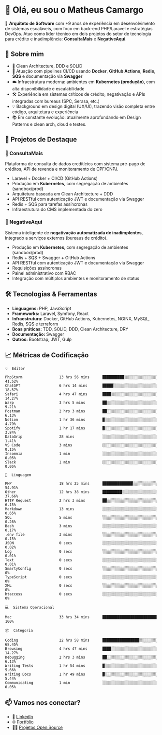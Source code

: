 # 👋 Olá, eu sou o Matheus Camargo

🎯 **Arquiteto de Software** com +9 anos de experiência em desenvolvimento de sistemas escaláveis, com foco em back-end PHP/Laravel e estratégias DevOps. Atuo como líder técnico em dois projetos do setor de tecnologia para crédito e inadimplência: **ConsultaMais** e **NegativeAqui**.

## 🧠 Sobre mim

- 🚀 Clean Architecture, DDD e SOLID
- 🔁 Atuação com pipelines CI/CD usando **Docker**, **GitHub Actions**, **Redis**, **SQS** e documentação via **Swagger**
- ☁️ Infraestrutura moderna: ambientes em **Kubernetes (produção)**, com alta disponibilidade e escalabilidade
- 🛠️ Experiência em sistemas críticos de crédito, negativação e APIs integradas com bureaus (SPC, Serasa, etc.)
- 💡 Background em design digital (UX/UI), trazendo visão completa entre código, arquitetura e experiência
- 📚 Em constante evolução: atualmente aprofundando em Design Patterns e clean arch, cloud e testes.

## 🚧 Projetos de Destaque

### 🔹 ConsultaMais
Plataforma de consulta de dados creditícios com sistema pré-pago de créditos, API de revenda e monitoramento de CPF/CNPJ.

- Laravel + Docker + CI/CD (GitHub Actions)
- Produção em **Kubernetes**, com segregação de ambientes (sandbox/prod)
- Arquitetura baseada em Clean Architecture + DDD
- API RESTful com autenticação JWT e documentação via Swagger
- Redis + SQS para tarefas assíncronas
- Infraestrutura do CMS implementada do zero

### 🔹 NegativeAqui
Sistema inteligente de **negativação automatizada de inadimplentes**, integrado a serviços externos (bureaus de crédito).

- Produção em **Kubernetes**, com segregação de ambientes (sandbox/prod)
- Redis + SQS + Swagger + GitHub Actions
- API RESTful com autenticação JWT e documentação via Swagger
- Requisições assíncronas
- Painel administrativo com RBAC
- Integração com múltiplos ambientes e monitoramento de status

## 🛠️ Tecnologias & Ferramentas

- **Linguagens:** PHP, JavaScript
- **Frameworks:** Laravel, Symfony, React
- **Infraestrutura:** Docker, GitHub Actions, Kubernetes, NGINX, MySQL, Redis, SQS e terraform
- **Boas práticas:** TDD, SOLID, DDD, Clean Architecture, DRY
- **Documentação:** Swagger
- **Outros:** Bootstrap, JWT, Gulp

## 📈 Métricas de Codificação

```text
💡  Editor

PhpStorm                 13 hrs 56 mins      ██████████░░░░░░░░░░░░░░░     41.52%
ChatGPT                  6 hrs 14 mins       █████░░░░░░░░░░░░░░░░░░░░     18.57%
Safari                   4 hrs 47 mins       ████░░░░░░░░░░░░░░░░░░░░░     14.27%
Warp                     3 hrs 5 mins        ██░░░░░░░░░░░░░░░░░░░░░░░      9.21%
Postman                  2 hrs 3 mins        ██░░░░░░░░░░░░░░░░░░░░░░░      6.13%
Notion                   1 hr 36 mins        █░░░░░░░░░░░░░░░░░░░░░░░░      4.79%
Spotify                  1 hr 17 mins        █░░░░░░░░░░░░░░░░░░░░░░░░      3.84%
DataGrip                 28 mins             ░░░░░░░░░░░░░░░░░░░░░░░░░      1.41%
VS Code                  3 mins              ░░░░░░░░░░░░░░░░░░░░░░░░░      0.15%
Insomnia                 1 min               ░░░░░░░░░░░░░░░░░░░░░░░░░      0.05%
Slack                    1 min               ░░░░░░░░░░░░░░░░░░░░░░░░░      0.05%
```
```text
💬  Linguagem

PHP                      18 hrs 25 mins      ██████████████░░░░░░░░░░░     54.91%
Other                    12 hrs 38 mins      █████████░░░░░░░░░░░░░░░░     37.66%
HTTP Request             2 hrs 3 mins        ██░░░░░░░░░░░░░░░░░░░░░░░      6.15%
Markdown                 13 mins             ░░░░░░░░░░░░░░░░░░░░░░░░░      0.65%
SQL                      5 mins              ░░░░░░░░░░░░░░░░░░░░░░░░░      0.26%
Bash                     3 mins              ░░░░░░░░░░░░░░░░░░░░░░░░░      0.17%
.env file                3 mins              ░░░░░░░░░░░░░░░░░░░░░░░░░      0.15%
JSON                     0 secs              ░░░░░░░░░░░░░░░░░░░░░░░░░      0.02%
Log                      0 secs              ░░░░░░░░░░░░░░░░░░░░░░░░░      0.01%
Text                     0 secs              ░░░░░░░░░░░░░░░░░░░░░░░░░      0.01%
SmartyConfig             0 secs              ░░░░░░░░░░░░░░░░░░░░░░░░░         0%
TypeScript               0 secs              ░░░░░░░░░░░░░░░░░░░░░░░░░         0%
XML                      0 secs              ░░░░░░░░░░░░░░░░░░░░░░░░░         0%
htaccess                 0 secs              ░░░░░░░░░░░░░░░░░░░░░░░░░         0%
```
```text
💻  Sistema Operacional

Mac                      33 hrs 34 mins      █████████████████████████       100%
```
```text
📦  Categoria

Coding                   22 hrs 58 mins      █████████████████░░░░░░░░     68.45%
Browsing                 4 hrs 47 mins       ████░░░░░░░░░░░░░░░░░░░░░     14.27%
Debugging                2 hrs 3 mins        ██░░░░░░░░░░░░░░░░░░░░░░░      6.13%
Writing Tests            1 hr 54 mins        █░░░░░░░░░░░░░░░░░░░░░░░░      5.66%
Writing Docs             1 hr 49 mins        █░░░░░░░░░░░░░░░░░░░░░░░░      5.44%
Communicating            1 min               ░░░░░░░░░░░░░░░░░░░░░░░░░      0.05%
```

## 📫 Vamos nos conectar?

- 💼 [LinkedIn](https://www.linkedin.com/in/matheuscamargoxavier)
- 🌐 [Portfólio](https://matheuscamargo.co)
- 🧑‍💻 [Projetos Open Source](https://github.com/bymatheus)
